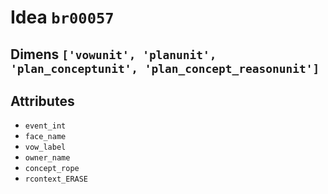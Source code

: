 # Idea `br00057`

## Dimens `['vowunit', 'planunit', 'plan_conceptunit', 'plan_concept_reasonunit']`

## Attributes
- `event_int`
- `face_name`
- `vow_label`
- `owner_name`
- `concept_rope`
- `rcontext_ERASE`
